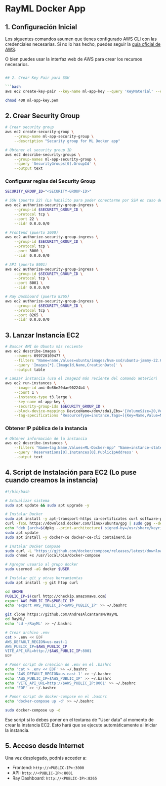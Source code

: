 # RayML Docker App

## 1. Configuración Inicial

Los siguentes comandos asumen que tienes configurado AWS CLI con las credenciales necesarias. Si no lo has hecho, puedes seguir la [guía oficial de AWS](https://docs.aws.amazon.com/cli/latest/userguide/cli-configure-quickstart.html). 

O bien puedes usar la interfaz web de AWS para crear los recursos necesarios.

```bash

## 2. Crear Key Pair para SSH 

```bash
aws ec2 create-key-pair --key-name ml-app-key --query 'KeyMaterial' --output text > ml-app-key.pem

chmod 400 ml-app-key.pem
```

## 2. Crear Security Group

```bash
# Crear security group
aws ec2 create-security-group \
    --group-name ml-app-security-group \
    --description "Security group for ML Docker app"

# Obtener el security group ID 
aws ec2 describe-security-groups \
    --group-names ml-app-security-group \
    --query 'SecurityGroups[0].GroupId' \
    --output text
```

### Configurar reglas del Security Group
```bash
SECURITY_GROUP_ID="<SECURITY-GROUP-ID>"

# SSH (puerto 22) (La habilito para poder conectarme por SSH en caso de que necesite hacer cambios o actualizaciones)
aws ec2 authorize-security-group-ingress \
    --group-id $SECURITY_GROUP_ID \
    --protocol tcp \
    --port 22 \
    --cidr 0.0.0.0/0

# Frontend (puerto 3000)
aws ec2 authorize-security-group-ingress \
    --group-id $SECURITY_GROUP_ID \
    --protocol tcp \
    --port 3000 \
    --cidr 0.0.0.0/0

# API (puerto 8001)
aws ec2 authorize-security-group-ingress \
    --group-id $SECURITY_GROUP_ID \
    --protocol tcp \
    --port 8001 \
    --cidr 0.0.0.0/0

# Ray Dashboard (puerto 8265)
aws ec2 authorize-security-group-ingress \
    --group-id $SECURITY_GROUP_ID \
    --protocol tcp \
    --port 8265 \
    --cidr 0.0.0.0/0
```

## 3. Lanzar Instancia EC2

```bash
# Buscar AMI de Ubuntu más reciente
aws ec2 describe-images \
    --owners 099720109477 \
    --filters "Name=name,Values=ubuntu/images/hvm-ssd/ubuntu-jammy-22.04-amd64-server-*" \
    --query 'Images[*].[ImageId,Name,CreationDate]' \
    --output table

# Lanzar instancia (usa el ImageId más reciente del comando anterior)
aws ec2 run-instances \
    --image-id ami-0e86e20dae90224b4 \
    --count 1 \
    --instance-type t3.large \
    --key-name ml-app-key \
    --security-group-ids $SECURITY_GROUP_ID \
    --block-device-mappings DeviceName=/dev/sda1,Ebs='{VolumeSize=20,VolumeType=gp3}' \
    --tag-specifications 'ResourceType=instance,Tags=[{Key=Name,Value=ML-Docker-App}]'
```

### Obtener IP pública de la instancia
```bash
# Obtener información de la instancia
aws ec2 describe-instances \
    --filters "Name=tag:Name,Values=ML-Docker-App" "Name=instance-state-name,Values=running" \
    --query 'Reservations[0].Instances[0].PublicIpAddress' \
    --output text
```

## 4. Script de Instalación para EC2 (Lo puse cuando creamos la instancia)

```bash
#!/bin/bash

# Actualizar sistema
sudo apt update && sudo apt upgrade -y

# Instalar Docker
sudo apt install -y apt-transport-https ca-certificates curl software-properties-common
curl -fsSL https://download.docker.com/linux/ubuntu/gpg | sudo gpg --dearmor -o /usr/share/keyrings/docker-archive-keyring.gpg
echo "deb [arch=$(dpkg --print-architecture) signed-by=/usr/share/keyrings/docker-archive-keyring.gpg] https://download.docker.com/linux/ubuntu $(lsb_release -cs) stable" | sudo tee /etc/apt/sources.list.d/docker.list > /dev/null
sudo apt update
sudo apt install -y docker-ce docker-ce-cli containerd.io

# Instalar Docker Compose
sudo curl -L "https://github.com/docker/compose/releases/latest/download/docker-compose-$(uname -s)-$(uname -m)" -o /usr/local/bin/docker-compose
sudo chmod +x /usr/local/bin/docker-compose

# Agregar usuario al grupo docker
sudo usermod -aG docker $USER

# Instalar git y otras herramientas
sudo apt install -y git htop curl

cd $HOME
PUBLIC_IP=$(curl http://checkip.amazonaws.com)
export AWS_PUBLIC_IP=$PUBLIC_IP
echo 'export AWS_PUBLIC_IP=$AWS_PUBLIC_IP' >> ~/.bashrc

git clone https://github.com/AndresAlcantaraM/RayML
cd RayML/
echo 'cd ~/RayML' >> ~/.bashrc

# Crear archivo .env
cat > .env << EOF
AWS_DEFAULT_REGION=us-east-1
AWS_PUBLIC_IP=$AWS_PUBLIC_IP
VITE_API_URL=http://$AWS_PUBLIC_IP:8001
EOF

# Poner script de creacion de .env en el .bashrc
echo 'cat > .env << EOF' >> ~/.bashrc
echo 'AWS_DEFAULT_REGION=us-east-1' >> ~/.bashrc
echo 'AWS_PUBLIC_IP=$AWS_PUBLIC_IP' >> ~/.bashrc
echo 'VITE_API_URL=http://$AWS_PUBLIC_IP:8001' >> ~/.bashrc
echo 'EOF' >> ~/.bashrc

# Poner script de docker-compose en el .bashrc
echo 'docker-compose up -d' >> ~/.bashrc

sudo docker-compose up -d
```

Ese script si lo debes poner en el textarea de "User data" al momento de crear la instancia EC2. Esto hará que se ejecute automáticamente al iniciar la instancia. 


## 5. Acceso desde Internet

Una vez desplegado, podrás acceder a:
- Frontend: `http://<PUBLIC-IP>:3000`
- API: `http://<PUBLIC-IP>:8001`
- Ray Dashboard: `http://<PUBLIC-IP>:8265`

